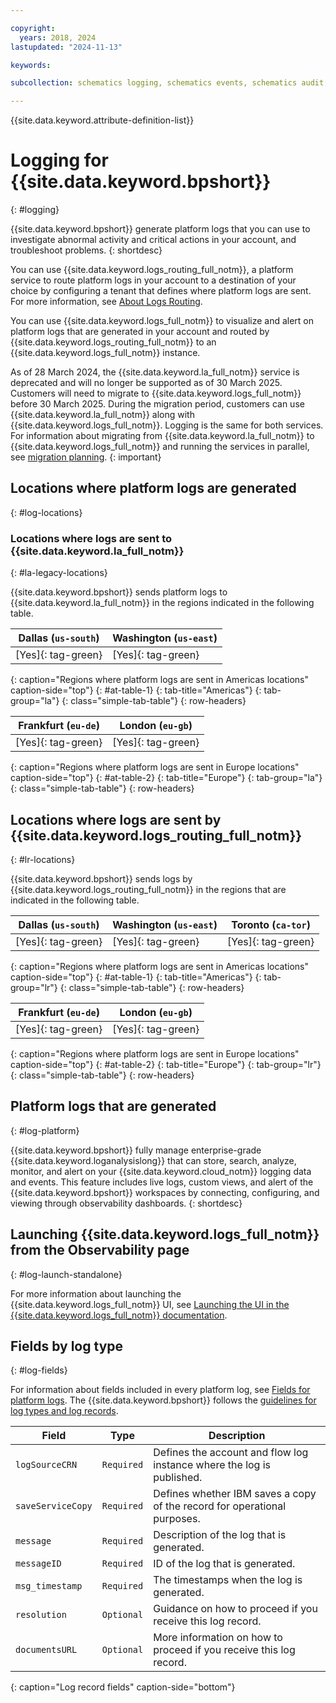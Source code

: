 ```yaml
---

copyright:
  years: 2018, 2024
lastupdated: "2024-11-13"

keywords:

subcollection: schematics logging, schematics events, schematics audit, schematics audit events, schematics audit logs, logging, ibm cloud logs, cloud logs

---
```


{{site.data.keyword.attribute-definition-list}}

# Logging for {{site.data.keyword.bpshort}}
{: #logging}

{{site.data.keyword.bpshort}} generate platform logs that you can use to investigate abnormal activity and critical actions in your account, and troubleshoot problems.
{: shortdesc}

You can use {{site.data.keyword.logs_routing_full_notm}}, a platform service to route platform logs in your account to a destination of your choice by configuring a tenant that defines where platform logs are sent. For more information, see [About Logs Routing](/docs/logs-router?topic=logs-router-about).

You can use {{site.data.keyword.logs_full_notm}} to visualize and alert on platform logs that are generated in your account and routed by {{site.data.keyword.logs_routing_full_notm}} to an {{site.data.keyword.logs_full_notm}} instance.

As of 28 March 2024, the {{site.data.keyword.la_full_notm}} service is deprecated and will no longer be supported as of 30 March 2025. Customers will need to migrate to {{site.data.keyword.logs_full_notm}} before 30 March 2025. During the migration period, customers can use {{site.data.keyword.la_full_notm}} along with {{site.data.keyword.logs_full_notm}}. Logging is the same for both services. For information about migrating from {{site.data.keyword.la_full_notm}} to {{site.data.keyword.logs_full_notm}} and running the services in parallel, see [migration planning](/docs/cloud-logs?topic=cloud-logs-migration-intro).
{: important}

## Locations where platform logs are generated
{: #log-locations}


### Locations where logs are sent to {{site.data.keyword.la_full_notm}}
{: #la-legacy-locations}

{{site.data.keyword.bpshort}} sends platform logs to {{site.data.keyword.la_full_notm}} in the regions indicated in the following table.

| Dallas (`us-south`) | Washington (`us-east`)  | 
|---------------------|-------------------------|
| [Yes]{: tag-green} | [Yes]{: tag-green} |
{: caption="Regions where platform logs are sent in Americas locations" caption-side="top"}
{: #at-table-1}
{: tab-title="Americas"}
{: tab-group="la"}
{: class="simple-tab-table"}
{: row-headers}

| Frankfurt (`eu-de`)  | London (`eu-gb`) |
|---------------|---------------------|
| [Yes]{: tag-green} | [Yes]{: tag-green} |
{: caption="Regions where platform logs are sent in Europe locations" caption-side="top"}
{: #at-table-2}
{: tab-title="Europe"}
{: tab-group="la"}
{: class="simple-tab-table"}
{: row-headers}

## Locations where logs are sent by {{site.data.keyword.logs_routing_full_notm}}
{: #lr-locations}

{{site.data.keyword.bpshort}} sends logs by {{site.data.keyword.logs_routing_full_notm}} in the regions that are indicated in the following table.

| Dallas (`us-south`) | Washington (`us-east`)  | Toronto (`ca-tor`) |
|---------------------|-------------------------|-------------------|
| [Yes]{: tag-green} | [Yes]{: tag-green} | [Yes]{: tag-green} |
{: caption="Regions where platform logs are sent in Americas locations" caption-side="top"}
{: #at-table-1}
{: tab-title="Americas"}
{: tab-group="lr"}
{: class="simple-tab-table"}
{: row-headers}

| Frankfurt (`eu-de`)  | London (`eu-gb`) |
|---------------|---------------------|
| [Yes]{: tag-green} | [Yes]{: tag-green} |
{: caption="Regions where platform logs are sent in Europe locations" caption-side="top"}
{: #at-table-2}
{: tab-title="Europe"}
{: tab-group="lr"}
{: class="simple-tab-table"}
{: row-headers}

## Platform logs that are generated
{: #log-platform}

{{site.data.keyword.bpshort}} fully manage enterprise-grade {{site.data.keyword.loganalysislong}} that can store, search, analyze, monitor, and alert on your {{site.data.keyword.cloud_notm}} logging data and events. This feature includes live logs, custom views, and alert of the {{site.data.keyword.bpshort}} workspaces by connecting, configuring, and viewing through observability dashboards.
{: shortdesc}

## Launching {{site.data.keyword.logs_full_notm}} from the Observability page
{: #log-launch-standalone}

For more information about launching the {{site.data.keyword.logs_full_notm}} UI, see [Launching the UI in the {{site.data.keyword.logs_full_notm}} documentation](/docs/cloud-logs?topic=cloud-logs-instance-launch#instance-launch-cloud-ui).

## Fields by log type
{: #log-fields}

For information about fields included in every platform log, see [Fields for platform logs](/docs/logs-router?topic=logs-router-about-platform-logs#platform_reqd). The {{site.data.keyword.bpshort}} follows the [guidelines for log types and log records](/docs/observability-ibm?topic=observability-ibm-log-record).

| Field             | Type       | Description             |
|-------------------|------------|-------------------------|
| `logSourceCRN`    | `Required`   | Defines the account and flow log instance where the log is published. |
| `saveServiceCopy` | `Required`   | Defines whether IBM saves a copy of the record for operational purposes. |
| `message`         | `Required`   | Description of the log that is generated. |
| `messageID`       | `Required`   | ID of the log that is generated. |
| `msg_timestamp`   | `Required`   | The timestamps when the log is generated. |
| `resolution`      | `Optional`   | Guidance on how to proceed if you receive this log record. |
| `documentsURL`    | `Optional`   | More information on how to proceed if you receive this log record. |
{: caption="Log record fields" caption-side="bottom"}
